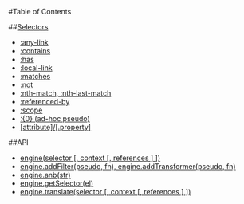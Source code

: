 #Table of Contents

##[Selectors](selectors.md)

* 	[:any-link](selectors.md#any-link)
* 	[:contains](selectors.md#contains)
* 	[:has](selectors.md#has)
* 	[:local-link](selectors.md#local-link)
* 	[:matches](selectors.md#matches)
* 	[:not](selectors.md#not)
* 	[:nth-match, :nth-last-match](selectors.md#nth-match)
* 	[:referenced-by](selectors.md#referenced-by)
* 	[:scope](selectors.md#scope)
* 	[:{0} (ad-hoc pseudo)](selectors.md#ad-hoc)
* 	[[attribute]/[.property]](selectors.md#attr-prop)

##API

* 	[engine(selector \[, context \[, references \] \])](api.md#engine)
* 	[engine.addFilter(pseudo, fn), engine.addTransformer(pseudo, fn)](api.md#add-filter)
* 	[engine.anb(str)](api.md#anb)
* 	[engine.getSelector(el)](api.md#get-selector)
* 	[engine.translate(selector \[, context \[, references \] \])](api.md#translate)